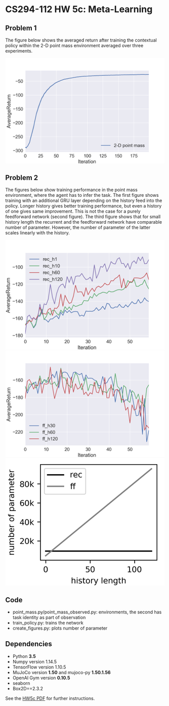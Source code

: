 # CS294-112 HW 5c: Meta-Learning

## Problem 1

The figure below shows the averaged return after training the contextual policy within
the 2-D point mass environment averaged over three experiments.

![](2d_point_mass.png)

## Problem 2

The figures below show training performance in the point mass environment, where the
agent has to infer the task. The first figure shows training with an additional
GRU layer depending on the history feed into the policy. Longer history gives better
training performance, but even a history of one gives same improvement. This is
not the case for a purely feedforward network (second figure). The third figure shows
that for small history length the recurrent and the feedforward network have
comparable number of parameter. However, the number of parameter of the latter
scales linearly with the history.

![](2d_point_mass_rec_varyh.png)
![](2d_point_mass_ff_varyh.png)
![](nr_of_parameter.png)

## Code

* point_mass.py/point_mass_observed.py: environments, the second has task identity as part of observation
* train_policy.py: trains the network
* create_figures.py: plots number of parameter

## Dependencies

 * Python **3.5**
 * Numpy version 1.14.5
 * TensorFlow version 1.10.5
 * MuJoCo version **1.50** and mujoco-py **1.50.1.56**
 * OpenAI Gym version **0.10.5**
 * seaborn
 * Box2D==2.3.2

See the [HW5c PDF](http://rail.eecs.berkeley.edu/deeprlcourse/static/homeworks/hw5c.pdf) for further instructions.
